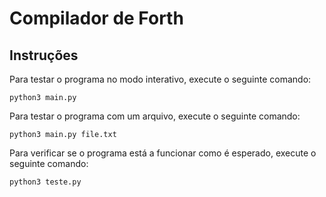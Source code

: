 # Compilador de Forth

## Instruções

Para testar o programa no modo interativo, execute o seguinte comando:

```python3 main.py```

Para testar o programa com um arquivo, execute o seguinte comando:

```python3 main.py file.txt```

Para verificar se o programa está a funcionar como é esperado, execute o seguinte comando:

```python3 teste.py```
